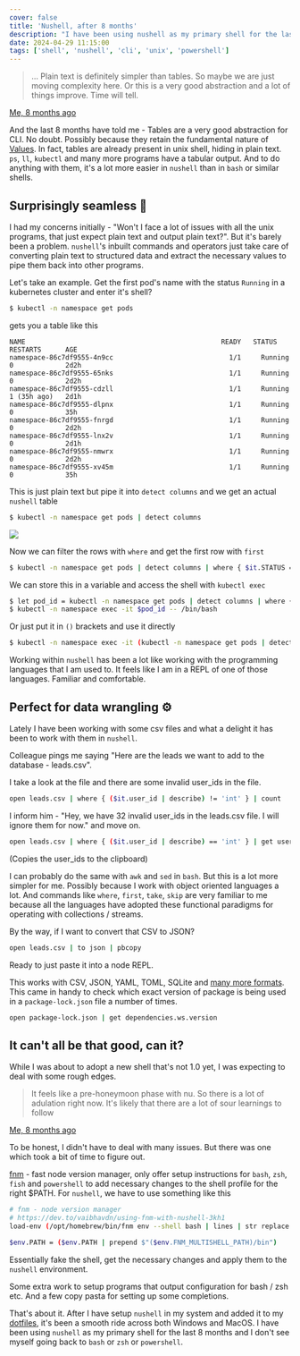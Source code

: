 ```yaml
---
cover: false
title: 'Nushell, after 8 months'
description: "I have been using nushell as my primary shell for the last 8 months and I don't see myself going back to bash or zsh or powershell"
date: 2024-04-29 11:15:00
tags: ['shell', 'nushell', 'cli', 'unix', 'powershell']
---
```


> ... Plain text is definitely simpler than tables. So maybe we are just moving complexity here. Or this is a very good abstraction and a lot of things improve. Time will tell.

[Me, 8 months ago](https://okmanideep.me/i-am-very-excited-about-using-nushell-everyday/)

And the last 8 months have told me - Tables are a very good abstraction for CLI. No doubt. Possibly because they retain the fundamental nature of [Values](https://youtu.be/-6BsiVyC1kM?si=w1U3f4OzdOAT6C55). In fact, tables are already present in unix shell, hiding in plain text. `ps`, `ll`, `kubectl` and many more programs have a tabular output. And to do anything with them, it's a lot more easier in `nushell` than in `bash` or similar shells.

## Surprisingly seamless 🧈
I had my concerns initially - "Won't I face a lot of issues with all the unix programs, that just expect plain text and output plain text?". But it's barely been a problem. `nushell`'s inbuilt commands and operators just take care of converting plain text to structured data and extract the necessary values to pipe them back into other programs.

Let's take an example. Get the first pod's name with the status `Running` in a kubernetes cluster and enter it's shell?

```sh
$ kubectl -n namespace get pods
```
gets you a table like this

```
NAME                                                 READY   STATUS      RESTARTS      AGE
namespace-86c7df9555-4n9cc                             1/1     Running     0             2d2h
namespace-86c7df9555-65nks                             1/1     Running     0             2d2h
namespace-86c7df9555-cdzll                             1/1     Running     1 (35h ago)   2d1h
namespace-86c7df9555-dlpnx                             1/1     Running     0             35h
namespace-86c7df9555-fnrgd                             1/1     Running     0             2d2h
namespace-86c7df9555-lnx2v                             1/1     Running     0             2d1h
namespace-86c7df9555-nmwrx                             1/1     Running     0             2d2h
namespace-86c7df9555-xv45m                             1/1     Running     0             35h
```
This is just plain text but pipe it into `detect columns` and we get an actual `nushell` table

```sh
$ kubectl -n namespace get pods | detect columns
```

<img src="https://imgur.com/k5im8XR.png" style="max-width: 680px;" />

Now we can filter the rows with `where` and get the first row with `first`

```sh
$ kubectl -n namespace get pods | detect columns | where { $it.STATUS == "Running" } | first | get NAME
```

We can store this in a variable and access the shell with `kubectl exec`

```sh
$ let pod_id = kubectl -n namespace get pods | detect columns | where { $it.STATUS == "Running" } | first | get NAME
$ kubectl -n namespace exec -it $pod_id -- /bin/bash
```

Or just put it in `()` brackets and use it directly

```sh
$ kubectl -n namespace exec -it (kubectl -n namespace get pods | detect columns | where { $it.STATUS == "Running" } | first | get NAME) -- /bin/bash
```

Working within `nushell` has been a lot like working with the programming languages that I am used to. It feels like I am in a REPL of one of those languages. Familiar and comfortable.

## Perfect for data wrangling ⚙️
Lately I have been working with some csv files and what a delight it has been to work with them in `nushell`.

Colleague pings me saying "Here are the leads we want to add to the database - leads.csv".

I take a look at the file and there are some invalid user_ids in the file.

```sh
open leads.csv | where { ($it.user_id | describe) != 'int' } | count
```
I inform him - "Hey, we have 32 invalid user_ids in the leads.csv file. I will ignore them for now." and move on.

```sh
open leads.csv | where { ($it.user_id | describe) == 'int' } | get user_id | str join ',' | pbcopy
```
(Copies the user_ids to the clipboard)

I can probably do the same with `awk` and `sed` in `bash`. But this is a lot more simpler for me. Possibly because I work with object oriented languages a lot. And commands like `where`, `first`, `take`, `skip` are very familiar to me because all the languages have adopted these functional paradigms for operating with collections / streams.

By the way, if I want to convert that CSV to JSON?

```sh
open leads.csv | to json | pbcopy
```
Ready to just paste it into a node REPL.

This works with CSV, JSON, YAML, TOML, SQLite and [many more formats](http://www.nushell.sh/book/loading_data.html#opening-files). This came in handy to check which exact version of package is being used in a `package-lock.json` file a number of times.

```sh
open package-lock.json | get dependencies.ws.version
```

## It can't all be that good, can it?
While I was about to adopt a new shell that's not 1.0 yet, I was expecting to deal with some rough edges.

> It feels like a pre-honeymoon phase with nu. So there is a lot of adulation right now. It's likely that there are a lot of sour learnings to follow

[Me, 8 months ago](https://okmanideep.me/i-am-very-excited-about-using-nushell-everyday/)

To be honest, I didn't have to deal with many issues. But there was one which took a bit of time to figure out.

[fnm](https://github.com/Schniz/fnm) - fast node version manager, only offer setup instructions for `bash`, `zsh`, `fish` and `powershell` to add necessary changes to the shell profile for the right $PATH. For `nushell`, we have to use something like this

```sh
# fnm - node version manager
# https://dev.to/vaibhavdn/using-fnm-with-nushell-3kh1
load-env (/opt/homebrew/bin/fnm env --shell bash | lines | str replace 'export ' '' | str replace -a '"' '' | split column = | rename name value | where name != "FNM_ARCH" and name != "PATH" | reduce -f {} {|it, acc| $acc | upsert $it.name $it.value })

$env.PATH = ($env.PATH | prepend $"($env.FNM_MULTISHELL_PATH)/bin")
```

Essentially fake the shell, get the necessary changes and apply them to the `nushell` environment.

Some extra work to setup programs that output configuration for bash / zsh etc. And a few copy pasta for setting up some completions.

That's about it. After I have setup `nushell` in my system and added it to my [dotfiles](https://github.com/okmanideep/dotfiles), it's been a smooth ride across both Windows and MacOS. I have been using `nushell` as my primary shell for the last 8 months and I don't see myself going back to `bash` or `zsh` or `powershell`.
